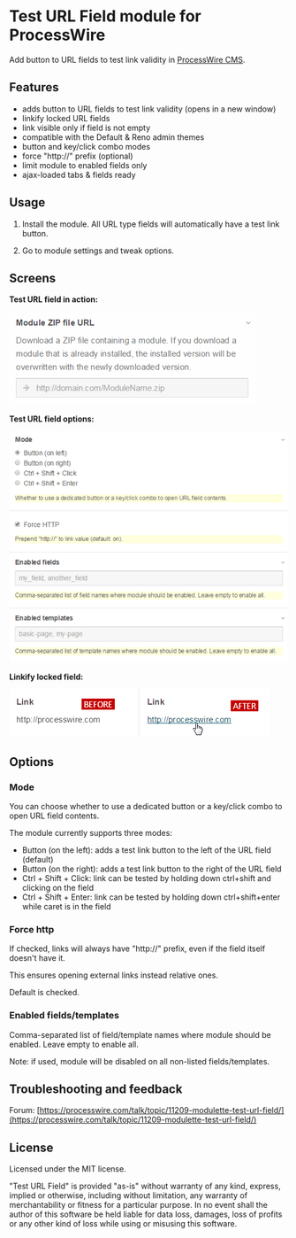 Test URL Field module for ProcessWire
================

Add button to URL fields to test link validity in [ProcessWire CMS](http://processwire.com/).

## Features

- adds button to URL fields to test link validity (opens in a new window)
- linkify locked URL fields
- link visible only if field is not empty
- compatible with the Default & Reno admin themes
- button and key/click combo modes
- force "http://" prefix (optional)
- limit module to enabled fields only
- ajax-loaded tabs & fields ready


## Usage

1. Install the module. All URL type fields will automatically have a test link button.

1. Go to module settings and tweak options.


## Screens

**Test URL field in action:**

![Test URL field](screens/test-url-field.gif)

**Test URL field options:**

![Test URL field options](screens/test-url-field-options.png)

**Linkify locked field:**

![Linkify locked field](screens/test-url-field-locked-field.png)


## Options

### Mode

You can choose whether to use a dedicated button or a key/click combo to open URL field contents.

The module currently supports three modes:

- Button (on the left): adds a test link button to the left of the URL field (default)
- Button (on the right): adds a test link button to the right of the URL field
- Ctrl + Shift + Click: link can be tested by holding down ctrl+shift and clicking on the field
- Ctrl + Shift + Enter: link can be tested by holding down ctrl+shift+enter while caret is in the field

### Force http

If checked, links will always have "http://" prefix, even if the field itself doesn't have it.

This ensures opening external links instead relative ones.

Default is checked.

### Enabled fields/templates

Comma-separated list of field/template names where module should be enabled. Leave empty to enable all.

Note: if used, module will be disabled on all non-listed fields/templates.


## Troubleshooting and feedback

Forum: [https://processwire.com/talk/topic/11209-modulette-test-url-field/](https://processwire.com/talk/topic/11209-modulette-test-url-field/)


## License

Licensed under the MIT license.

"Test URL Field" is provided "as-is" without warranty of any kind, express, implied or otherwise, including without limitation, any warranty of merchantability or fitness for a particular purpose. In no event shall the author of this software be held liable for data loss, damages, loss of profits or any other kind of loss while using or misusing this software.
